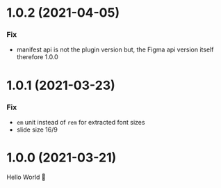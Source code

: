 # 1.0.2 (2021-04-05)

### Fix

- manifest api is not the plugin version but, the Figma api version itself therefore 1.0.0

# 1.0.1 (2021-03-23)

### Fix

- `em` unit instead of `rem` for extracted font sizes
- slide size 16/9

# 1.0.0 (2021-03-21)

Hello World 👋
